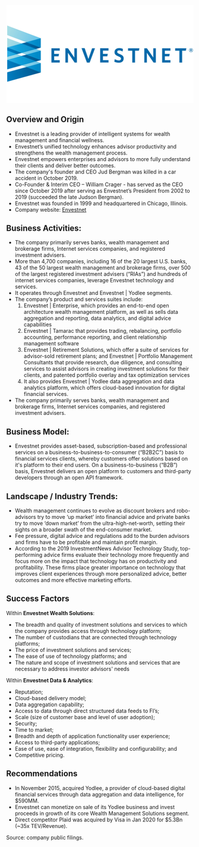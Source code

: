 ![logo](https://github.com/KKachanouskaya/CU-Fintech-Bootcamp/blob/master/Logo.jpeg)

## Overview and Origin

* Envestnet is a leading provider of intelligent systems for wealth management and financial wellness.
* Envestnet’s unified technology enhances advisor productivity and strengthens the wealth management process.
* Envestnet empowers enterprises and advisors to more fully understand their clients and deliver better outcomes.
* The company's founder and CEO Jud Bergman was killed in a car accident in October 2019. 
* Co-Founder & Interim CEO – William Crager - has served as the CEO since October 2019 after serving as Envestnet’s President from 2002 to 2019 (succeeded the late Judson Bergman).
* Envestnet was founded in 1999 and headquartered in Chicago, Illinois.
* Company website: [Envestnet](https://www.envestnet.com)


## Business Activities:

* The company primarily serves banks, wealth management and brokerage firms, Internet services companies, and registered investment advisers. 
* More than 4,700 companies, including 16 of the 20 largest U.S. banks, 43 of the 50 largest wealth management and brokerage firms, over 500 of the largest registered investment advisers (“RIAs”) and hundreds of internet services companies, leverage Envestnet technology and services. 
* It operates through Envestnet and Envestnet | Yodlee segments. 
* The company’s product and services suites include:
  1. Envestnet | Enterprise, which provides an end-to-end open architecture wealth management platform, as well as sells data aggregation and reporting, data analytics, and digital advice capabilities
  2. Envestnet | Tamarac that provides trading, rebalancing, portfolio accounting, performance reporting, and client relationship management software
  3. Envestnet | Retirement Solutions, which offer a suite of services for advisor-sold retirement plans; and Envestnet | Portfolio Management Consultants that provide research, due diligence, and consulting services to assist advisors in creating investment solutions for their clients, and patented portfolio overlay and tax optimization services
  4. It also provides Envestnet | Yodlee data aggregation and data analytics platform, which offers cloud-based innovation for digital financial services. 
* The company primarily serves banks, wealth management and brokerage firms, Internet services companies, and registered investment advisers. 

## Business Model:

* Envestnet provides asset-based, subscription-based and professional services on a business-to-business-to-consumer (“B2B2C”) basis to financial services clients, whereby customers offer solutions based on it's platform to their end users. On a business-to-business (“B2B”) basis, Envestnet delivers an open platform to customers and third-party developers through an open API framework.

## Landscape / Industry Trends:

* Wealth management continues to evolve as discount brokers and robo-advisors try to move ‘up market’ into financial advice and private banks try to move ‘down market’ from the ultra-high-net-worth, setting their sights on a broader swath of the end-consumer market.
* Fee pressure, digital advice and regulations add to the burden advisors and firms have to be profitable and maintain profit margin.
* According to the 2019 InvestmentNews Advisor Technology Study, top-performing advice firms evaluate their technology more frequently and focus more on the impact that technology has on productivity and profitability. These firms place greater importance on technology that improves client experiences through more personalized advice, better outcomes and more effective marketing efforts.


## Success Factors

Within **Envestnet Wealth Solutions**:
*   The breadth and quality of investment solutions and services to which the company provides access through technology platform;
*   The number of custodians that are connected through technology platforms;
*   The price of investment solutions and services;
*   The ease of use of technology platforms; and
*   The nature and scope of investment solutions and services that are necessary to address investor advisors' needs

Within **Envestnet Data & Analytics**:
*   Reputation;
*   Cloud-based delivery model;
*   Data aggregation capability;
*   Access to data through direct structured data feeds to FI’s;
*   Scale (size of customer base and level of user adoption);
*   Security;
*   Time to market;
*   Breadth and depth of application functionality user experience;
*   Access to third-party applications;
*   Ease of use, ease of integration, flexibility and configurability; and
*   Competitive pricing.



## Recommendations
* In November 2015, acquired Yodlee, a provider of cloud-based digital financial services through data aggregation and data intelligence, for $590MM.
* Envestnet can monetize on sale of its Yodlee business and invest proceeds in growth of its core Wealth Management Solutions segment.
* Direct competitor Plaid was acquired by Visa in Jan 2020 for $5.3Bn (~35x TEV/Revenue).

Source: company public filings. 

